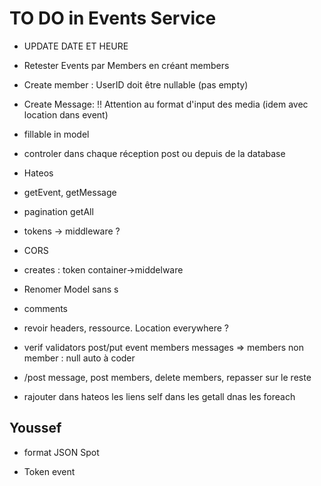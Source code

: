 # TO DO in Events Service

- UPDATE DATE ET HEURE
- Retester Events par Members en créant members
- Create member : UserID doit être nullable (pas empty)
- Create Message: !! Attention au format d'input des media (idem avec location dans event)

- fillable in model

- controler dans chaque réception post ou depuis de la database

- Hateos

- getEvent, getMessage

- pagination getAll

- tokens -> middleware ?

- CORS
- creates : token container->middelware

- Renomer Model sans s
- comments
- revoir headers, ressource. Location everywhere ?
- verif validators post/put event members messages => members non member : null auto à coder

- /post message, post members, delete members, repasser sur le reste

- rajouter dans hateos les liens self dans les getall dnas les foreach

## Youssef

- format JSON Spot

- Token event

